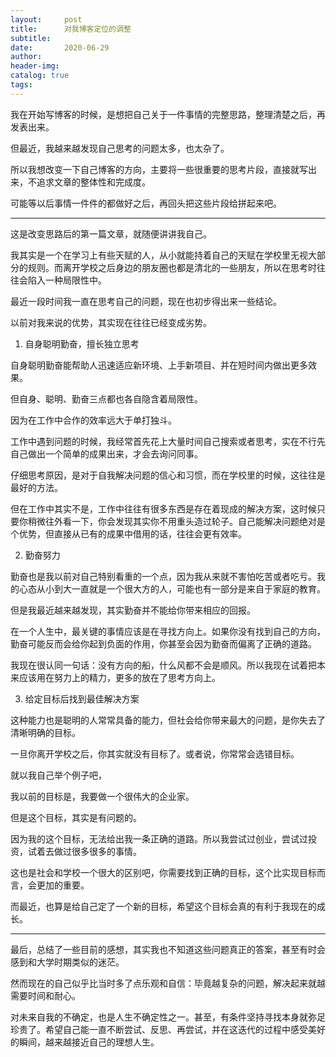 ```yaml
---
layout:     post  
title:      对我博客定位的调整
subtitle:  
date:       2020-06-29
author:  
header-img: 
catalog: true  
tags:
---
```


我在开始写博客的时候，是想把自己关于一件事情的完整思路，整理清楚之后，再发表出来。

但最近，我越来越发现自己思考的问题太多，也太杂了。

所以我想改变一下自己博客的方向，主要将一些很重要的思考片段，直接就写出来，不追求文章的整体性和完成度。

可能等以后事情一件件的都做好之后，再回头把这些片段给拼起来吧。

---

这是改变思路后的第一篇文章，就随便讲讲我自己。

我其实是一个在学习上有些天赋的人，从小就能持着自己的天赋在学校里无视大部分的规则。而离开学校之后身边的朋友圈也都是清北的一些朋友，所以在思考时往往会陷入一种局限性中。

最近一段时间我一直在思考自己的问题，现在也初步得出来一些结论。

以前对我来说的优势，其实现在往往已经变成劣势。

1. 自身聪明勤奋，擅长独立思考

自身聪明勤奋能帮助人迅速适应新环境、上手新项目、并在短时间内做出更多效果。

但自身、聪明、勤奋三点都也各自隐含着局限性。

因为在工作中合作的效率远大于单打独斗。

工作中遇到问题的时候，我经常首先花上大量时间自己搜索或者思考，实在不行先自己做出一个简单的成果出来，才会去询问同事。

仔细思考原因，是对于自我解决问题的信心和习惯，而在学校里的时候，这往往是最好的方法。

但在工作中其实不是，工作中往往有很多东西是存在着现成的解决方案，这时候只要你稍微往外看一下，你会发现其实你不用重头造过轮子。自己能解决问题绝对是个优势，但直接从已有的成果中借用的话，往往会更有效率。

2. 勤奋努力

勤奋也是我以前对自己特别看重的一个点，因为我从来就不害怕吃苦或者吃亏。我的心态从小到大一直就是一个很大方的人，可能也有一部分是来自于家庭的教育。

但是我最近越来越发现，其实勤奋并不能给你带来相应的回报。

在一个人生中，最关键的事情应该是在寻找方向上。如果你没有找到自己的方向，勤奋可能反而会给你起到负面的作用，你甚至会因为勤奋而偏离了正确的道路。

我现在很认同一句话：没有方向的船，什么风都不会是顺风。所以我现在试着把本来应该用在努力上的精力，更多的放在了思考方向上。

3. 给定目标后找到最佳解决方案

这种能力也是聪明的人常常具备的能力，但社会给你带来最大的问题，是你失去了清晰明确的目标。

一旦你离开学校之后，你其实就没有目标了。或者说，你常常会选错目标。

就以我自己举个例子吧，

我以前的目标是，我要做一个很伟大的企业家。

但是这个目标，其实是有问题的。

因为我的这个目标，无法给出我一条正确的道路。所以我尝试过创业，尝试过投资，试着去做过很多很多的事情。

这也是社会和学校一个很大的区别吧，你需要找到正确的目标，这个比实现目标而言，会更加的重要。

而最近，也算是给自己定了一个新的目标，希望这个目标会真的有利于我现在的成长。

---

最后，总结了一些目前的感想，其实我也不知道这些问题真正的答案，甚至有时会感到和大学时期类似的迷茫。

然而现在的自己似乎比当时多了点乐观和自信：毕竟越复杂的问题，解决起来就越需要时间和耐心。

对未来自我的不确定，也是人生不确定性之一。甚至，有条件坚持寻找本身就弥足珍贵了。希望自己能一直不断尝试、反思、再尝试，并在这迭代的过程中感受美好的瞬间，越来越接近自己的理想人生。




